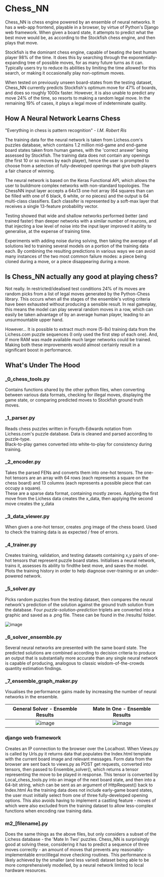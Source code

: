 # Chess_NN

Chess_NN is chess engine powered by an ensemble of neural networks.  It has a web-app 
frontend, playable in a browser, by virtue of Python's Django web framework.  When 
given a board state, it attempts to predict what the best move would be, as according 
to the Stockfish chess engine, and then plays that move.

Stockfish is the dominant chess engine, capable of beating _the_ best human player
98% of the time.  It does this by searching through the exponentially-expanding tree
of possible moves, for as many future turns as it can.  Typically users try to reduce
its abilities by limiting the time allowed for this search, or making it occasionally
play non-optimum moves.

When tested on previously unseen board-states from the testing dataset, Chess_NN 
currently predicts Stockfish's optimum move for 47% of boards, and does so roughly 
1000x faster.  However, it is also unable to predict any move 24% of the time, so 
resorts to making a random legal move. In the remaining 19% of cases, it plays a 
legal move of indeterminate quality.

## How A Neural Network Learns Chess

"Everything in chess is pattern recognition" - _I.M. Robert Ris_

The training data for the neural network is taken from Lichess.com's puzzles database,
which contains 1.2 million mid-game and end-game board states taken from human games,
with the 'correct answer' being assessed by Stockfish.  The training data does not 
contain any openings (the first 10 or so moves by each player), hence the user is
prompted to choose from a selection of fully-developed openings that give both players 
a fair chance of winning.

The neural network is based on the Keras Functional API, which allows the user to 
buildmore complex networks with non-standard topologies.  The ChessNN input layer 
accepts a 64x13 one-hot array (64 squares than can be filled with one of 6 black, 
6 white, or no pieces) and the output is 64 multi-class classifiers.  Each classifer
is represented by a soft-max layer that receives a single 13-feature probability vector.
  
Testing showed that wide and shallow networks performed better (and trained faster) 
than deeper networks with a similar number of neurons, and that injecting a low level 
of noise into the input layer improved it ability to generalise, at the expense of 
training time.

Experiments with adding noise during solving, then taking the average of all solutions
led to training several models on a portion of the training data each.  By combining
the resulting predictions in various ways we can avoid many instances of the two most
common failure modes: a piece being cloned during a move, or a piece disappearing
during a move.

## Is Chess_NN actually any good at playing chess?

Not really.  In restricted/idealised test conditions 24% of its moves are random picks 
from a list of legal moves generated by the Python-Chess 
library.  This occurs when all the stages of the ensemble's voting criteria have 
been exhausted without producing a sensible result.  In real gameplay, this means
the model can play several random moves in a row, which can easily be taken 
advantage of by an average human player, leading to an unsurmountable upper hand.

However... It is possible to extract much more (5-8x) training data from 
the Lichess.com puzzle sequences (I only used the first step of each one).  And, if 
more RAM was made available much larger networks could be trained. Making both these 
improvements would almost certainly result in a significant boost in performance.

## What's Under The Hood

### _0_chess_tools.py  
Contains functions shared by the other python files, when 
converting between various data formats, checking for illegal moves, displaying the
game state, or comparing predicted moves to Stockfish ground truth moves.

### _1_parser.py  
Reads chess puzzles written in Forsyth-Edwards notation from 
Lichess.com's puzzle database.  Data is cleaned and parsed according to puzzle-type.  
Black-to-play games converted into white-to-play for consistency during training.

### _2_encoder.py  
Takes the parsed FENs and converts them into one-hot tensors.  The 
one-hot tensors are an array with 64 rows (each represents a square on the chess 
board) and 13 columns (each represents a possible piece that can occupy a square).  
These are a sparse data format, containing mostly zeroes. 
Applying the first move from the Lichess data creates the x_data, then applying 
the second move creates the y_data

### _3_data_viewer.py  
When given a one-hot tensor, creates .png image of the chess 
board.  Used to check the training data is as expected / free of errors.

### _4_trainer.py  
Creates training, validation, and testing datasets containing x,y pairs of one-
hot tensors that represent puzzle board states.  Initialises a neural network, trains it, 
assesses its ability to findthe best move, and saves the model.  Plots the training 
history in order to help diagnose over-training or an under-powered network.

### _5_solver.py  
Picks random puzzles from the testing dataset, then compares the 
neural network's prediction of the solution against the ground truth solution from 
the database.  Four _puzzle-solution-prediction_ triplets are converted into a graphic 
and saved as a .png file.  These can be found in the /results/ folder.

![image](https://github.com/colurw/chess_NN/assets/66322644/6fe6e368-3d26-414a-b4c0-a2235b706bf2)

### _6_solver_ensemble.py  
Several neural networks are presented with the same board state.  The 
predicted solutions are combined according to decision criteria to produce an 
output that is substantially more accurate than any single neural network is capable 
of producing, analogous to classic wisdom-of-the-crowds quantity estimation findings.

### _7_ensemble_graph_maker.py  
Visualises the performance gains made by increasing the
number of neural networks in the ensemble.  

General Solver - Ensemble Results | Mate In One - Ensemble Results
:-------------------------:|:-------------------------:
![image](https://github.com/colurw/chess_NN/assets/66322644/a8d73813-49a5-42b6-93f0-e1c9a1715ff1)  |  ![image](https://github.com/colurw/chess_NN/assets/66322644/0d6b8c08-e593-4aaa-992f-24eb778094cf)

### django web framework
Creates an IP connection to the browser over the Localhost.  When Views.py is 
called by Urls.py it returns data that populates the Index.html template with the 
current board image and relevant messages.  Form data from the browser are sent back
to views.py as POST get requests, converted into tensors, then passed to 
Ensemble_solver(), which returns a tensor representing the move to be played in 
response.  This tensor is converted by Local_chess_tools.py into an image of the next 
board state, and then into a 64-bit string, which can be sent as an argument of 
HttpRequest() back to Index.html
As the training data does not include early-game board states, the user must initially 
select from one of three fully-developed opening options.  This also avoids having to 
implement a castling feature - moves of which were also excluded from the training 
dataset to allow less-complex functions when encoding raw training data.

### m2_[filename].py  
Does the same things as the above files, but only considers a subset of
the Lichess database - the 'Mate In Two' puzzles.  Chess_NN is surprisingly good at 
solving these, considering it has to predict a sequence of three moves correctly - an 
amount of moves that prevents any reasonably-implementable error/illegal move 
checking routines.  This performance is likely achieved by the smaller (and less 
varied) dataset being able to be more comprehensively modelled, by a neural network 
limited to local hardware resources.

